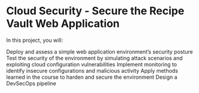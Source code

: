 # Cloud Security - Secure the Recipe Vault Web Application
In this project, you will:

Deploy and assess a simple web application environment’s security posture
Test the security of the environment by simulating attack scenarios and exploiting cloud configuration vulnerabilities
Implement monitoring to identify insecure configurations and malicious activity
Apply methods learned in the course to harden and secure the environment
Design a DevSecOps pipeline
